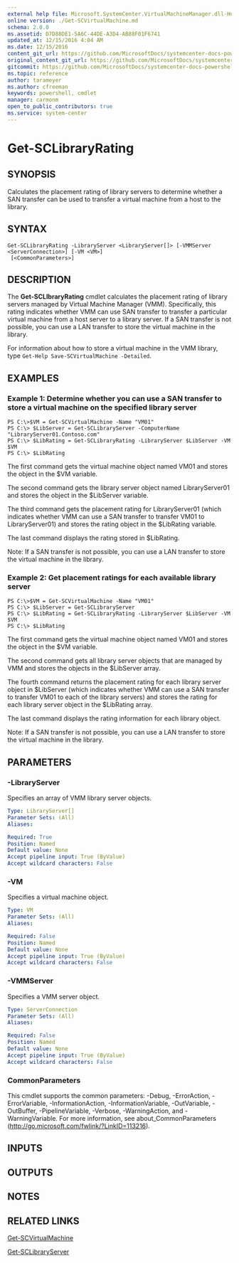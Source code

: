 ```yaml
---
external help file: Microsoft.SystemCenter.VirtualMachineManager.dll-Help.xml
online version: ./Get-SCVirtualMachine.md
schema: 2.0.0
ms.assetid: D7D88DE1-5A6C-44DE-A3D4-AB88F01F6741
updated_at: 12/15/2016 4:04 AM
ms.date: 12/15/2016
content_git_url: https://github.com/MicrosoftDocs/systemcenter-docs-powershell/blob/master/systemcenter-cmdlets/SystemCenter2016/VirtualMachineManager/vlatest/Get-SCLibraryRating.md
original_content_git_url: https://github.com/MicrosoftDocs/systemcenter-docs-powershell/blob/master/systemcenter-cmdlets/SystemCenter2016/VirtualMachineManager/vlatest/Get-SCLibraryRating.md
gitcommit: https://github.com/MicrosoftDocs/systemcenter-docs-powershell/blob/7df4508c7b907a214e6a8eca76037b06065ef078/systemcenter-cmdlets/SystemCenter2016/VirtualMachineManager/vlatest/Get-SCLibraryRating.md
ms.topic: reference
author: tarameyer
ms.author: cfreeman
keywords: powershell, cmdlet
manager: carmonm
open_to_public_contributors: true
ms.service: system-center
---
```


# Get-SCLibraryRating

## SYNOPSIS
Calculates the placement rating of library servers to determine whether a SAN transfer can be used to transfer a virtual machine from a host to the library.

## SYNTAX

```
Get-SCLibraryRating -LibraryServer <LibraryServer[]> [-VMMServer <ServerConnection>] [-VM <VM>]
 [<CommonParameters>]
```

## DESCRIPTION
The **Get-SCLIbraryRating** cmdlet calculates the placement rating of library servers managed by Virtual Machine Manager (VMM).
Specifically, this rating indicates whether VMM can use SAN transfer to transfer a particular virtual machine from a host server to a library server.
If a SAN transfer is not possible, you can use a LAN transfer to store the virtual machine in the library.

For information about how to store a virtual machine in the VMM library, type `Get-Help Save-SCVirtualMachine -Detailed`.

## EXAMPLES

### Example 1: Determine whether you can use a SAN transfer to store a virtual machine on the specified library server
```
PS C:\>$VM = Get-SCVirtualMachine -Name "VM01"
PS C:\> $LibServer = Get-SCLibraryServer -ComputerName "LibraryServer01.Contoso.com" 
PS C:\> $LibRating = Get-SCLibraryRating -LibraryServer $LibServer -VM $VM
PS C:\> $LibRating
```

The first command gets the virtual machine object named VM01 and stores the object in the $VM variable.

The second command gets the library server object named LibraryServer01 and stores the object in the $LibServer variable.

The third command gets the placement rating for LibraryServer01 (which indicates whether VMM can use a SAN transfer to transfer VM01 to LibraryServer01) and stores the rating object in the $LibRating variable.

The last command displays the rating stored in $LibRating.

Note: If a SAN transfer is not possible, you can use a LAN transfer to store the virtual machine in the library.

### Example 2: Get placement ratings for each available library server
```
PS C:\>$VM = Get-SCVirtualMachine -Name "VM01"
PS C:\> $LibServer = Get-SCLibraryServer 
PS C:\> $LibRating = Get-SCLibraryRating -LibraryServer $LibServer -VM $VM
PS C:\> $LibRating
```

The first command gets the virtual machine object named VM01 and stores the object in the $VM variable.

The second command gets all library server objects that are managed by VMM and stores the objects in the $LibServer array.

The fourth command returns the placement rating for each library server object in $LibServer (which indicates whether VMM can use a SAN transfer to transfer VM01 to each of the library servers) and stores the rating for each library server object in the $LibRating array.

The last command displays the rating information for each library object.

Note: If a SAN transfer is not possible, you can use a LAN transfer to store the virtual machine in the library.

## PARAMETERS

### -LibraryServer
Specifies an array of VMM library server objects.

```yaml
Type: LibraryServer[]
Parameter Sets: (All)
Aliases: 

Required: True
Position: Named
Default value: None
Accept pipeline input: True (ByValue)
Accept wildcard characters: False
```

### -VM
Specifies a virtual machine object.

```yaml
Type: VM
Parameter Sets: (All)
Aliases: 

Required: False
Position: Named
Default value: None
Accept pipeline input: True (ByValue)
Accept wildcard characters: False
```

### -VMMServer
Specifies a VMM server object.

```yaml
Type: ServerConnection
Parameter Sets: (All)
Aliases: 

Required: False
Position: Named
Default value: None
Accept pipeline input: True (ByValue)
Accept wildcard characters: False
```

### CommonParameters
This cmdlet supports the common parameters: -Debug, -ErrorAction, -ErrorVariable, -InformationAction, -InformationVariable, -OutVariable, -OutBuffer, -PipelineVariable, -Verbose, -WarningAction, and -WarningVariable. For more information, see about_CommonParameters (http://go.microsoft.com/fwlink/?LinkID=113216).

## INPUTS

## OUTPUTS

## NOTES

## RELATED LINKS

[Get-SCVirtualMachine](xref:SystemCenter2016/VirtualMachineManager/vlatest/Get-SCVirtualMachine.md)

[Get-SCLibraryServer](xref:SystemCenter2016/VirtualMachineManager/vlatest/Get-SCLibraryServer.md)


